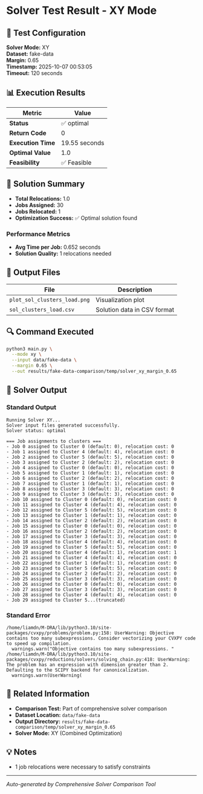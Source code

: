 # Solver Test Result - XY Mode

## 🔧 Test Configuration

**Solver Mode:** XY  
**Dataset:** fake-data  
**Margin:** 0.65  
**Timestamp:** 2025-10-07 00:53:05  
**Timeout:** 120 seconds  

## 📊 Execution Results

| Metric | Value |
|--------|-------|
| **Status** | ✅ optimal |
| **Return Code** | 0 |
| **Execution Time** | 19.55 seconds |
| **Optimal Value** | 1.0 |
| **Feasibility** | ✅ Feasible |

## 🎯 Solution Summary

- **Total Relocations:** 1.0
- **Jobs Assigned:** 30
- **Jobs Relocated:** 1
- **Optimization Success:** ✅ Optimal solution found

### Performance Metrics
- **Avg Time per Job:** 0.652 seconds
- **Solution Quality:** 1 relocations needed


## 📁 Output Files

| File | Description |
|------|-------------|
| `plot_sol_clusters_load.png` | Visualization plot |
| `sol_clusters_load.csv` | Solution data in CSV format |


## 🔍 Command Executed

```bash
python3 main.py \
  --mode xy \
  --input data/fake-data \
  --margin 0.65 \
  --out results/fake-data-comparison/temp/solver_xy_margin_0.65
```

## 📝 Solver Output

### Standard Output
```
Running Solver XY...
Solver input files generated successfully.
Solver status: optimal

=== Job assignments to clusters ===
- Job 0 assigned to Cluster 0 (default: 0), relocation cost: 0
- Job 1 assigned to Cluster 4 (default: 4), relocation cost: 0
- Job 2 assigned to Cluster 5 (default: 5), relocation cost: 0
- Job 3 assigned to Cluster 2 (default: 2), relocation cost: 0
- Job 4 assigned to Cluster 0 (default: 0), relocation cost: 0
- Job 5 assigned to Cluster 1 (default: 1), relocation cost: 0
- Job 6 assigned to Cluster 2 (default: 2), relocation cost: 0
- Job 7 assigned to Cluster 1 (default: 1), relocation cost: 0
- Job 8 assigned to Cluster 3 (default: 3), relocation cost: 0
- Job 9 assigned to Cluster 3 (default: 3), relocation cost: 0
- Job 10 assigned to Cluster 0 (default: 0), relocation cost: 0
- Job 11 assigned to Cluster 4 (default: 4), relocation cost: 0
- Job 12 assigned to Cluster 5 (default: 5), relocation cost: 0
- Job 13 assigned to Cluster 1 (default: 1), relocation cost: 0
- Job 14 assigned to Cluster 2 (default: 2), relocation cost: 0
- Job 15 assigned to Cluster 0 (default: 0), relocation cost: 0
- Job 16 assigned to Cluster 2 (default: 2), relocation cost: 0
- Job 17 assigned to Cluster 3 (default: 3), relocation cost: 0
- Job 18 assigned to Cluster 4 (default: 4), relocation cost: 0
- Job 19 assigned to Cluster 5 (default: 5), relocation cost: 0
- Job 20 assigned to Cluster 4 (default: 1), relocation cost: 1
- Job 21 assigned to Cluster 4 (default: 4), relocation cost: 0
- Job 22 assigned to Cluster 1 (default: 1), relocation cost: 0
- Job 23 assigned to Cluster 5 (default: 5), relocation cost: 0
- Job 24 assigned to Cluster 2 (default: 2), relocation cost: 0
- Job 25 assigned to Cluster 3 (default: 3), relocation cost: 0
- Job 26 assigned to Cluster 0 (default: 0), relocation cost: 0
- Job 27 assigned to Cluster 3 (default: 3), relocation cost: 0
- Job 28 assigned to Cluster 4 (default: 4), relocation cost: 0
- Job 29 assigned to Cluster 5...(truncated)
```

### Standard Error
```
/home/liamdn/M-DRA/lib/python3.10/site-packages/cvxpy/problems/problem.py:158: UserWarning: Objective contains too many subexpressions. Consider vectorizing your CVXPY code to speed up compilation.
  warnings.warn("Objective contains too many subexpressions. "
/home/liamdn/M-DRA/lib/python3.10/site-packages/cvxpy/reductions/solvers/solving_chain.py:418: UserWarning: The problem has an expression with dimension greater than 2. Defaulting to the SCIPY backend for canonicalization.
  warnings.warn(UserWarning(

```

## 🔗 Related Information

- **Comparison Test:** Part of comprehensive solver comparison
- **Dataset Location:** `data/fake-data`
- **Output Directory:** `results/fake-data-comparison/temp/solver_xy_margin_0.65`
- **Solver Mode:** XY (Combined Optimization)

## 💡 Notes

- 1 job relocations were necessary to satisfy constraints

---

*Auto-generated by Comprehensive Solver Comparison Tool*
